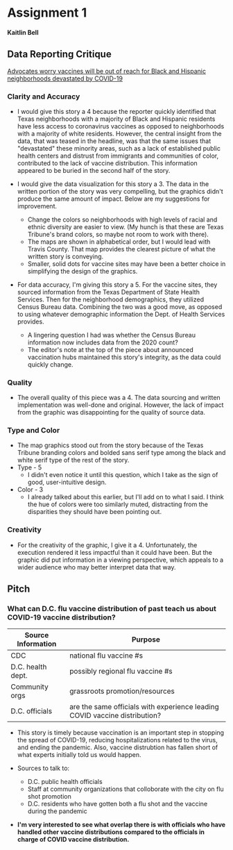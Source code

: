 # Assignment 1

#### Kaitlin Bell

## Data Reporting Critique

[Advocates worry vaccines will be out of reach for Black and Hispanic neighborhoods devastated by COVID-19](https://www.texastribune.org/2021/01/09/texas-coronavirus-vaccine-racial-inequality/)

### Clarity and Accuracy

* I would give this story a 4 because the reporter quickly identified that Texas neighborhoods with a majority of Black and Hispanic residents have less access to coronavirus vaccines as opposed to neighborhoods with a majority of white residents. However, the central insight from the data, that was teased in the headline, was that the same issues that "devastated" these minority areas, such as a lack of established public health centers and distrust from immigrants and communities of color, contributed to the lack of vaccine distribution. This information appeared to be buried in the second half of the story.

* I would give the data visualization for this story a 3. The data in the written portion of the story was very compelling, but the graphics didn't produce the same amount of impact. Below are my suggestions for improvement.
  * Change the colors so neighborhoods with high levels of racial and ethnic diversity are easier to view. (My hunch is that these are Texas Tribune's brand colors, so maybe not room to work with there).
  * The maps are shown in alphabetical order, but I would lead with Travis County. That map provides the clearest picture of what the written story is conveying.
  * Smaller, solid dots for vaccine sites may have been a better choice in simplifying the design of the graphics.
  
* For data accuracy, I'm giving this story a 5. For the vaccine sites, they sourced information from the Texas Department of State Health Services. Then for the neighborhood demographics, they utilized Census Bureau data. Combining the two was a good move, as opposed to using whatever demographic information the Dept. of Health Services provides.
  * A lingering question I had was whether the Census Bureau information now includes data from the 2020 count?
  * The editor's note at the top of the piece about announced vaccination hubs maintained this story's integrity, as the data could quickly change.

### Quality
* The overall quality of this piece was a 4. The data sourcing and written implementation was well-done and original. However, the lack of impact from the graphic was disappointing for the quality of source data.

### Type and Color
* The map graphics stood out from the story because of the Texas Tribune branding colors and bolded sans serif type among the black and white serif type of the rest of the story.
* Type - 5
   * I didn't even notice it until this question, which I take as the sign of good, user-intuitive design.
* Color - 3
   * I already talked about this earlier, but I'll add on to what I said. I think the hue of colors were too similarly muted, distracting from the disparities they should have been pointing out.
   
### Creativity
* For the creativity of the graphic, I give it a 4. Unfortunately, the execution rendered it less impactful than it could have been. But the graphic did put information in a viewing perspective, which appeals to a wider audience who may better interpret data that way.

## Pitch

### What can D.C. flu vaccine distribution of past teach us about COVID-19 vaccine distribution?

Source Information | Purpose
-----------------|----------------
CDC | national flu vaccine #s
D.C. health dept. | possibly regional flu vaccine #s
Community orgs | grassroots promotion/resources
D.C. officials | are the same officials with experience leading COVID vaccine distribution?

* This story is timely because vaccination is an important step in stopping the spread of COVID-19, reducing hospitalizations related to the virus, and ending the pandemic. Also, vaccine distrubtion has fallen short of what experts initially told us would happen.

* Sources to talk to:
  * D.C. public health officials
  * Staff at community organizations that colloborate with the city on flu shot promotion
  * D.C. residents who have gotten both a flu shot and the vaccine during the pandemic

* **I'm very interested to see what overlap there is with officials who have handled other vaccine distributions compared to the officials in charge of COVID vaccine distribution.**

